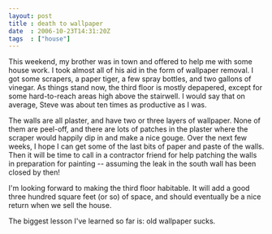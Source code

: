 ```yaml
---
layout: post
title : death to wallpaper
date  : 2006-10-23T14:31:20Z
tags  : ["house"]
---
```

This weekend, my brother was in town and offered to help me with some house work.  I took almost all of his aid in the form of wallpaper removal.  I got some scrapers, a paper tiger, a few spray bottles, and two gallons of vinegar. As things stand now, the third floor is mostly depapered, except for some hard-to-reach areas high above the stairwell.  I would say that on average, Steve was about ten times as productive as I was.

The walls are all plaster, and have two or three layers of wallpaper.  None of them are peel-off, and there are lots of patches in the plaster where the scraper would happily dip in and make a nice gouge.  Over the next few weeks, I hope I can get some of the last bits of paper and paste of the walls.  Then it will be time to call in a contractor friend for help patching the walls in preparation for painting -- assuming the leak in the south wall has been closed by then!

I'm looking forward to making the third floor habitable.  It will add a good three hundred square feet (or so) of space, and should eventually be a nice return when we sell the house.

The biggest lesson I've learned so far is: old wallpaper sucks. 
